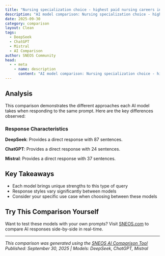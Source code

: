 ```yaml
---
title: "Nursing specialization choice - highest paid nursing careers in 2025"
description: "AI model comparison: Nursing specialization choice - highest paid nursing careers in 2025..."
date: 2025-09-30
category: comparison
layout: Clean
tags:
  - DeepSeek
  - ChatGPT
  - Mistral
  - AI Comparison
author: SNEOS Community
head:
  - - meta
    - name: description
      content: "AI model comparison: Nursing specialization choice - highest paid nursing careers in 2025..."
---
```


<ChatComparison
  title="Nursing specialization choice - highest paid nursing careers in 2025"
  prompt="Nursing specialization choice - highest paid nursing careers in 2025"
  :responses='{
    "DeepSeek": "Of course. This is an excellent and forward-thinking question. Choosing a nursing specialization is a major career decision, and compensation is a significant factor.\n\nIt\u0027s important to understand that the highest-paid nursing roles are almost always **Advanced Practice Registered Nurse (APRN)** roles, which require a Master of Science in Nursing (MSN) or a Doctor of Nursing Practice (DNP). They also demand significant clinical experience.\n\nHere is a breakdown of the projected highest-paid nursing careers in 2025, factoring in current trends, healthcare demands, and the evolving landscape.\n\n---\n\n### The Top Tier: Advanced Practice Registered Nurses (APRNs)\n\nThese roles represent the peak of clinical nursing practice and command the highest salaries.\n\n#### 1. Certified Registered Nurse Anesthetist (CRNA)\n**Projected 2025 Salary Range:** **$220,000 - $280,000\u002B**\n**Why it\u0027s Top-Tier:** CRNAs have consistently been the highest-paid nursing specialists. They provide anesthesia and pain management care, often with a high degree of autonomy, especially in rural areas. The level of responsibility (literally holding a patient\u0027s life in their hands), advanced required education (now a DNP is mandatory for new graduates), and high demand drive this salary.\n**Key Factors for 2025:** Ongoing physician anesthesist shortages, expansion of non-operating room anesthesia procedures, and the high cost of CRNA malpractice insurance.\n\n#### 2. Psychiatric Mental Health Nurse Practitioner (PMHNP)\n**Projected 2025 Salary Range:** **$130,000 - $180,000\u002B**\n**Why it\u0027s High-Paying:** The mental health crisis has created an enormous, and still growing, demand for mental health providers. PMHNPs can diagnose, provide therapy, and prescribe medications. The rise of telehealth has dramatically expanded their reach and practice opportunities.\n**Key Factors for 2025:** Increased public awareness and de-stigmatization of mental health, expanded insurance coverage for telehealth, and a critical shortage of psychiatrists.\n\n#### 3. Neonatal Nurse Practitioner (NNP)\n**Projected 2025 Salary Range:** **$125,000 - $170,000\u002B**\n**Why it\u0027s High-Paying:** NNPs care for the most vulnerable patients\u2014premature and critically ill newborns in the Neonatal Intensive Care Unit (NICU). This is a high-stakes, emotionally demanding, and highly specialized field requiring immense knowledge and skill.\n**Key Factors for 2025:** Advances in neonatology saving younger preemies, increasing maternal age leading to higher-risk pregnancies, and regionalization of NICU care.\n\n#### 4. Nurse Practitioner (NP) - General \u0026 Specialized\n**Projected 2025 Salary Range:** **$115,000 - $165,000\u002B** (varies by specialty)\n*   **Acute Care NP (ACNP):** Works in hospital settings (ICUs, specialty floors) with critically ill adults. High demand.\n*   **Family NP (FNP):** Versatile, can work in primary care, clinics, and urgent care. High demand due to primary care physician shortage.\n*   **Emergency NP:** Works in fast-paced ERs.\n*   **Cardiology, Oncology, Dermatology NPs:** Specialized NPs in high-revenue medical specialties often see higher compensation.\n\n**Why they\u0027re High-Paying:** NPs act as primary and specialty care providers, often with full practice authority in many states. They fill critical gaps in the healthcare system.\n\n---\n\n### High-Earning Non-APRN Nursing Roles\n\nYou don\u0027t *always* need an MSN to earn a high salary. These roles leverage experience, certifications, and specialized skills.\n\n#### 5. Nursing Administrator / Director of Nursing (DON) / Chief Nursing Officer (CNO)\n**Projected 2025 Salary Range:** **$100,000 - $200,000\u002B** (wide range based on facility size)\n**Why it\u0027s High-Paying:** This is a leadership track. These nurses are responsible for entire departments or health systems, managing budgets, staffing, policy, and quality of care. The stress and responsibility are high, but so is the compensation.\n**Requirements:** Typically an MSN or MBA in Healthcare Administration, plus years of clinical and leadership experience.\n\n#### 6. Clinical Nurse Specialist (CNS)\n**Projected 2025 Salary Range:** **$90,000 - $130,000\u002B**\n**Why it\u0027s High-Paying:** A CNS is an expert in a specific population (e.g., pediatrics), setting (e.g., critical care), or disease (e.g., diabetes). They don\u0027t typically carry their own patient load but instead improve patient outcomes by educating staff, implementing evidence-based practice, and consulting on complex cases. They are force multipliers for quality care.\n\n#### 7. Certified Nurse Midwife (CNM)\n**Projected 2025 Salary Range:** **$110,000 - $150,000\u002B**\n**Why it\u0027s High-Paying:** CNMs provide primary care to women, including gynecological exams, family planning, and prenatal, delivery, and postpartum care. There\u0027s a growing preference for a holistic, low-intervention birth experience, which CNMs are expertly positioned to provide.\n\n---\n\n### High-Demand Specialized Staff Nurse (RN) Roles\n\nThese are roles for RNs with a BSN or ADN who have gained specialized experience and certifications. They are the highest-paid *non-advanced practice* roles.\n\n#### 8. ICU (Intensive Care Unit) / Critical Care RN\n**Projected 2025 Salary Range:** **$85,000 - $130,000\u002B** (highly dependent on location and shift differentials)\n**Why it\u0027s High-Paying:** Manages critically unstable patients, requiring advanced assessment skills, proficiency with complex equipment, and the ability to make rapid, high-stakes decisions.\n\n#### 9. Emergency Room (ER) RN\n**Projected 2025 Salary Range:** **$80,000 - $120,000\u002B**\n**Why it\u0027s High-Paying:** Fast-paced, unpredictable environment dealing with a wide variety of acuities, from minor injuries to life-threatening trauma. Requires excellent triage, multitasking, and de-escalation skills.\n\n#### 10. Perioperative (Operating Room) RN / Scrub \u0026 Circulator Nurse\n**Projected 2025 Salary Range:** **$80,000 - $115,000\u002B**\n**Why it\u0027s High-Paying:** Highly technical role requiring knowledge of sterile technique, surgical procedures, and instrumentation. Can be physically demanding with long hours standing.\n\n#### 11. Travel Nursing\n**Projected 2025 Earnings:** **Varies wildly ($80,000 - $200,000\u002B)**. This is not a specialization but a *type* of work.\n**Why it can be High-Earning:** Travel nurses fill short-term staffing gaps and are paid a premium (hourly rate \u002B stipends). Pay is cyclical and depends heavily on national and regional demand (e.g., a crisis like COVID-19 caused a massive spike). In 2025, expect strong demand in underserved areas and for high-acuity specialties like ICU and ER.\n\n---\n\n### How to Choose: Beyond the Paycheck\n\nWhile salary is important, your career satisfaction depends on other factors:\n\n1.  **Passion \u0026 Interest:** Do you love working with children (Pediatrics/Picu/NNP), adults, the elderly (Gerontology), or in a fast-paced, unpredictable environment (ER/ICU)?\n2.  **Work-Life Balance:** Clinic hours (NP, CNS) are often more regular than 12-hour hospital shifts (Staff RN). CRNAs and OR nurses can be on call.\n3.  **Stress Tolerance:** ICU, ER, and Oncology are high-stress. School nursing or public health may be lower-stress.\n4.  **Educational Investment:** Are you prepared for 6\u002B years of school and significant debt to become a CRNA, or would you prefer a quicker path to an NP role?\n\n### Actionable Steps for 2025\n\n*   **Get Your BSN:** This is the foundational degree for any high-paying nursing career.\n*   **Gain Solid Experience:** Work for 2\u002B years in a high-acuity area like ICU, ER, or NICU. This is a prerequisite for most APRN programs and travel nursing.\n*   **Research Programs:** Look into the admissions requirements for MSN and DNP programs now.\n*   **Get Certified:** Specialty certifications (e.g., CCRN for critical care) boost your resume and can increase your pay.\n\n**Final Takeaway:** For the absolute highest pay in 2025, the path of **CRNA** is unmatched. However, the explosive growth and incredible demand make **PMHNP** the most compelling \u0022hot\u0022 field with a fantastic balance of high compensation, flexibility, and profound societal impact.",
    "ChatGPT": "As of 2025, several nursing specializations are known for higher earning potential due to their specialized skills, demand, and responsibilities. Here are some of the highest paid nursing careers you might consider:\n\n1. **Certified Registered Nurse Anesthetist (CRNA)**\n   - **Average Salary:** $190,000 - $220,000\u002B\n   - **Role:** Administer anesthesia and manage pain control during surgeries and procedures.\n   - **Why High Pay:** Requires advanced education, high responsibility, and technical skill.\n\n2. **Nurse Practitioner (NP) \u2013 Specialized Fields**\n   - **Average Salary:** $110,000 - $150,000\u002B\n   - **Specialties:** Acute care, psychiatric/mental health, pediatric, geriatric, family practice.\n   - **Why High Pay:** Provide advanced care, often with autonomy, especially in underserved areas.\n\n3. **Nurse Midwife (CNM)**\n   - **Average Salary:** $105,000 - $130,000\n   - **Role:** Provide prenatal, delivery, postpartum, and reproductive health care.\n\n4. **Clinical Nurse Specialist (CNS)**\n   - **Average Salary:** $90,000 - $120,000\u002B\n   - **Specialty:** Expert in a specific area of practice (e.g., oncology, cardiology).\n\n5. **Nurse Administrator / Nurse Executive**\n   - **Average Salary:** $100,000 - $150,000\u002B\n   - **Role:** Manage nursing staff, budgets, and policies at hospitals or healthcare organizations.\n\n6. **Informatics Nurse Specialist**\n   - **Average Salary:** $90,000 - $120,000\n   - **Role:** Manage healthcare data and technology systems to improve patient care.\n\n7. **Travel Nurse (Specialized areas)**\n   - **Average Salary:** $100,000\u002B (varies widely by location and specialty)\n   - **Role:** Provide temporary staffing in high-need areas; often earn extra pay for travel and assignments.\n\n### Factors Affecting Salary:\n- Geographic location\n- Level of education (Master\u2019s, Doctorate)\n- Years of experience\n- Certifications and skills\n- Employer type (private hospital, government, outpatient facility)\n\n### Recommendations:\n- Pursue a Master\u2019s or Doctoral degree (MSN, DNP) for advanced practice roles.\n- Obtain relevant certifications in your chosen specialty.\n- Consider high-demand specialties like anesthesia, acute care, or mental health.\n- Stay informed about emerging fields like telehealth and informatics nursing.\n\nIf you want, I can provide more detailed information on any particular specialization or guidance on steps to pursue these careers.",
    "Mistral": "Choosing a nursing specialization can be influenced by various factors, including personal interests, job satisfaction, and financial considerations. As of the latest data available, certain nursing specializations are projected to be among the highest-paid by 2025. Here are some of the top-paying nursing careers:\n\n1. **Certified Registered Nurse Anesthetist (CRNA)**:\n   - CRNAs are among the highest-paid nursing professionals. They administer anesthesia to patients undergoing surgical procedures.\n   - Average Salary: Over $180,000 per year.\n\n2. **Nurse Practitioner (NP)**:\n   - NPs provide primary and specialty care services. They can prescribe medications and diagnose illnesses.\n   - Average Salary: Around $110,000 to $150,000 per year.\n\n3. **Clinical Nurse Specialist (CNS)**:\n   - CNSs specialize in a specific area of nursing practice, such as pediatrics, geriatrics, or oncology. They provide advanced nursing care and often work in leadership roles.\n   - Average Salary: Around $90,000 to $120,000 per year.\n\n4. **Nurse Midwife**:\n   - Nurse midwives provide care to women during pregnancy, childbirth, and the postpartum period.\n   - Average Salary: Around $100,000 to $130,000 per year.\n\n5. **Psychiatric Nurse Practitioner**:\n   - These professionals specialize in mental health and provide care to patients with psychiatric disorders.\n   - Average Salary: Around $110,000 to $140,000 per year.\n\n6. **Neonatal Nurse Practitioner**:\n   - Neonatal NPs specialize in the care of newborns, particularly those who are critically ill or premature.\n   - Average Salary: Around $100,000 to $130,000 per year.\n\n7. **Orthopedic Nurse Practitioner**:\n   - These NPs specialize in the care of patients with musculoskeletal conditions.\n   - Average Salary: Around $100,000 to $130,000 per year.\n\n8. **Pain Management Nurse**:\n   - These nurses specialize in managing chronic pain and often work in collaboration with anesthesiologists and other healthcare providers.\n   - Average Salary: Around $90,000 to $120,000 per year.\n\n9. **Nurse Researcher**:\n   - Nurse researchers conduct scientific research to improve healthcare outcomes and nursing practices.\n   - Average Salary: Around $90,000 to $120,000 per year.\n\n10. **Nurse Administrator**:\n    - Nurse administrators oversee the nursing staff and manage the operations of healthcare facilities.\n    - Average Salary: Around $90,000 to $120,000 per year.\n\nWhen considering a nursing specialization, it\u0027s important to factor in not just salary but also job satisfaction, work-life balance, and personal fulfillment. Additionally, the demand for certain specializations can vary by region and healthcare setting, so it\u0027s beneficial to research local job markets and opportunities."
  }'
  published-date="15:57"
/>

## Analysis

This comparison demonstrates the different approaches each AI model takes when responding to the same prompt. Here are the key differences observed:

### Response Characteristics

**DeepSeek**: Provides a direct response with 87 sentences. 

**ChatGPT**: Provides a direct response with 24 sentences. 

**Mistral**: Provides a direct response with 37 sentences. 

## Key Takeaways

- Each model brings unique strengths to this type of query
- Response styles vary significantly between models
- Consider your specific use case when choosing between these models

## Try This Comparison Yourself

Want to test these models with your own prompts? Visit [SNEOS.com](https://sneos.com) to compare AI responses side-by-side in real-time.

---

*This comparison was generated using the [SNEOS AI Comparison Tool](https://sneos.com)*
*Published: September 30, 2025 | Models: DeepSeek, ChatGPT, Mistral*
